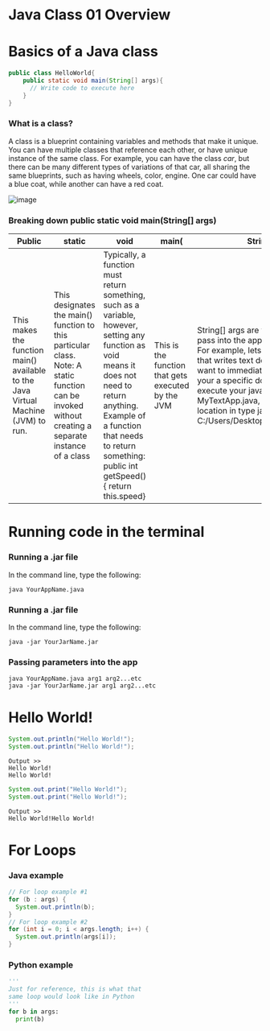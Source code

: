 # Java Class 01 Overview

# Basics of a Java class
```Java
public class HelloWorld{
    public static void main(String[] args){
      // Write code to execute here
    }
}
```
### What is a class?
A class is a blueprint containing variables and methods that make it unique. You can have multiple classes that reference each other, or have unique instance of the same class. For example, you can have the class *car*, but there can be many different types of variations of that car, all sharing the same blueprints, such as having wheels, color, engine. One car could have a blue coat, while another can have a red coat.

![image](https://user-images.githubusercontent.com/10886243/111084972-88aaad80-84eb-11eb-9e02-6db85966e297.png)


### Breaking down public static void main(String[] args)
| Public | static | void | main( | String[] args) |
| --- | --- | --- | --- | --- |
| This makes the function main() available to the Java Virtual Machine (JVM) to run. | This designates the main() function to this particular class. Note: A static function can be invoked without creating a separate instance of a class | Typically, a function must return something, such as a variable, however, setting any function as void means it does not need to return anything. Example of a function that needs to return something: public int getSpeed(){ return this.speed} | This is the function that gets executed by the JVM | String[] args are variables that you can pass into the app via a command line. For example, lets say you had a java file that writes text documents, and you want to immediately open the app with your a specific document in mind. To execute your java file type java MyTextApp.java, but to pass a text file location in type java MyTextApp.java C:/Users/Desktop/WritingHomework.txt.
# Running code in the terminal
### Running a .jar file
In the command line, type the following:
```
java YourAppName.java
```
### Running a .jar file
In the command line, type the following:
```
java -jar YourJarName.jar
```
### Passing parameters into the app
```
java YourAppName.java arg1 arg2...etc
java -jar YourJarName.jar arg1 arg2...etc
```
# Hello World!
```Java
System.out.println("Hello World!");
System.out.println("Hello World!");
```
```
Output >>
Hello World!
Hello World!
```
```Java
System.out.print("Hello World!");
System.out.print("Hello World!");
```
```
Output >>
Hello World!Hello World!
```
# For Loops 
### Java example
```Java
// For loop example #1
for (b : args) {
  System.out.println(b);
}
// For loop example #2
for (int i = 0; i < args.length; i++) {
  System.out.println(args[i]);
}
```
### Python example
```Python
'''
Just for reference, this is what that
same loop would look like in Python
'''
for b in args:
  print(b)
```
